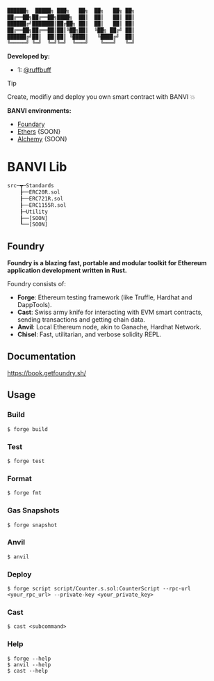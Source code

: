 ```bash
██████╗  █████╗ ███╗   ██╗  ██╗   ██╗ ██╗
██╔══██╗██╔══██╗████╗  ██║  ██║   ██║ ██║
██████╔╝███████║██╔██╗ ██║  ██║   ██║ ██║
██╔══██╗██╔══██║██║╚██╗██║  ╚██╗ ██╔╝ ██║
██████╔╝██║  ██║██║ ╚████║   ╚████╔╝  ██║
╚═════╝ ╚═╝  ╚═╝╚═╝  ╚═══╝    ╚═══╝   ╚═╝
```

**Developed by:**
- 1: [@ruffbuff](https://github.com/ruffbuff)

> [!TIP]
> Create, modifiy and deploy you own smart contract with BANVI 💥

**BANVI environments:**
- [Foundary](https://book.getfoundry.sh/)
- [Ethers](https://docs.ethers.org/v5/) {SOON}
- [Alchemy](https://docs.alchemy.com/reference/api-overview) {SOON}

# BANVI Lib
```bash
src─┳─Standards
    ┠──ERC20R.sol
    ┠──ERC721R.sol
    ┠──ERC1155R.sol
    ┠─Utility
    ┠──[SOON]
    ┖──[SOON]
```

## Foundry

**Foundry is a blazing fast, portable and modular toolkit for Ethereum application development written in Rust.**

Foundry consists of:

-   **Forge**: Ethereum testing framework (like Truffle, Hardhat and DappTools).
-   **Cast**: Swiss army knife for interacting with EVM smart contracts, sending transactions and getting chain data.
-   **Anvil**: Local Ethereum node, akin to Ganache, Hardhat Network.
-   **Chisel**: Fast, utilitarian, and verbose solidity REPL.

## Documentation

https://book.getfoundry.sh/

## Usage

### Build

```shell
$ forge build
```

### Test

```shell
$ forge test
```

### Format

```shell
$ forge fmt
```

### Gas Snapshots

```shell
$ forge snapshot
```

### Anvil

```shell
$ anvil
```

### Deploy

```shell
$ forge script script/Counter.s.sol:CounterScript --rpc-url <your_rpc_url> --private-key <your_private_key>
```

### Cast

```shell
$ cast <subcommand>
```

### Help

```shell
$ forge --help
$ anvil --help
$ cast --help
```